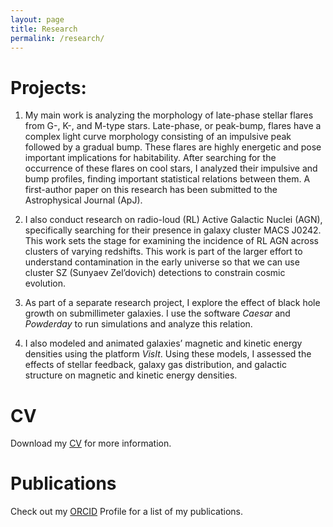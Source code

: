 ```yaml
---
layout: page
title: Research
permalink: /research/
---
```

    
# Projects:

1. My main work is analyzing the morphology of late-phase stellar flares from G-, K-, and M-type stars. Late-phase, or peak-bump, flares have a complex light curve morphology consisting of an impulsive peak followed by a gradual bump. These flares are highly energetic and pose important implications for habitability. After searching for the occurrence of these flares on cool stars, I analyzed their impulsive and bump profiles, finding important statistical relations between them. A first-author paper on this research has been submitted to the Astrophysical Journal (ApJ).

   
2. I also conduct research on radio-loud (RL) Active Galactic Nuclei (AGN), specifically searching for their presence in galaxy cluster MACS J0242. This work sets the stage for examining the incidence of RL AGN across clusters of varying redshifts. This work is part of the larger effort to understand contamination in the early universe so that we can use cluster SZ (Sunyaev Zel’dovich) detections to constrain cosmic evolution.

   
3. As part of a separate research project, I explore the effect of black hole growth on submillimeter galaxies. I use the software _Caesar_ and _Powderday_ to run simulations and analyze this relation.

   
4. I also modeled and animated galaxies’ magnetic and kinetic energy densities using the platform _VisIt_. Using these models, I assessed the effects of stellar feedback, galaxy gas distribution, and galactic structure on magnetic and kinetic energy densities.

# CV
Download my [CV][cvLink] for more information.

# Publications
Check out my [ORCID][orcidLink] Profile for a list of my publications. 

[orcidLink]: https://orcid.org/0009-0008-0072-120X 
[cvLink]: https://deniseyudovich.github.io/download/cv2.pdf


